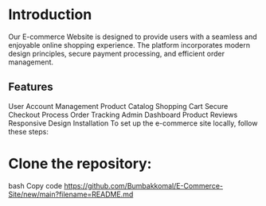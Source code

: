 # Introduction
Our E-commerce Website is designed to provide users with a seamless and enjoyable online shopping experience. The platform incorporates modern design principles, secure payment processing, and efficient order management.

## Features
User Account Management
Product Catalog
Shopping Cart
Secure Checkout Process
Order Tracking
Admin Dashboard
Product Reviews
Responsive Design
Installation
To set up the e-commerce site locally, follow these steps:

# Clone the repository:

bash
Copy code
https://github.com/Bumbakkomal/E-Commerce-Site/new/main?filename=README.md
